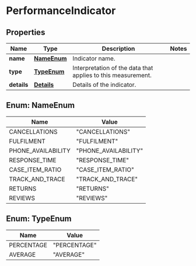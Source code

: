 # PerformanceIndicator

## Properties

 Name        | Type                      | Description                                                  | Notes 
-------------|---------------------------|--------------------------------------------------------------|-------
 **name**    | [**NameEnum**](#NameEnum) | Indicator name.                                              |
 **type**    | [**TypeEnum**](#TypeEnum) | Interpretation of the data that applies to this measurement. |
 **details** | [**Details**](Details.md) | Details of the indicator.                                    |

<a name="NameEnum"></a>

## Enum: NameEnum

 Name               | Value                          
--------------------|--------------------------------
 CANCELLATIONS      | &quot;CANCELLATIONS&quot;      
 FULFILMENT         | &quot;FULFILMENT&quot;         
 PHONE_AVAILABILITY | &quot;PHONE_AVAILABILITY&quot; 
 RESPONSE_TIME      | &quot;RESPONSE_TIME&quot;      
 CASE_ITEM_RATIO    | &quot;CASE_ITEM_RATIO&quot;    
 TRACK_AND_TRACE    | &quot;TRACK_AND_TRACE&quot;    
 RETURNS            | &quot;RETURNS&quot;            
 REVIEWS            | &quot;REVIEWS&quot;            

<a name="TypeEnum"></a>

## Enum: TypeEnum

 Name       | Value                  
------------|------------------------
 PERCENTAGE | &quot;PERCENTAGE&quot; 
 AVERAGE    | &quot;AVERAGE&quot;    




